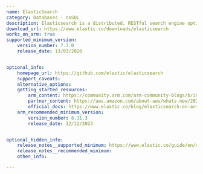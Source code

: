 ```yaml
---
name: ElasticSearch
category: Databases - noSQL
description: Elasticsearch is a distributed, RESTful search engine optimized for speed and relevance on production-scale workloads. You can use Elasticsearch to perform real-time search over massive datasets for applications.
download_url: https://www.elastic.co/downloads/elasticsearch
works_on_arm: true
supported_minimum_version:
    version_number: 7.7.0
    release_date: 13/03/2020


optional_info:
    homepage_url: https://github.com/elastic/elasticsearch
    support_caveats:
    alternative_options:
    getting_started_resources:
        arm_content: https://community.arm.com/arm-community-blogs/b/infrastructure-solutions-blog/posts/optimize-elasticsearch-deployment-arm-amazon-ec2-m6g
        partner_content: https://aws.amazon.com/about-aws/whats-new/2021/05/amazon-elasticsearch-service-offers-aws-graviton2-m6g-c6g-r6g-r6gd-instances/
        official_docs: https://www.elastic.co/blog/elasticsearch-on-arm
    arm_recommended_minimum_version:
        version_number: 8.11.3
        release_date: 12/12/2023


optional_hidden_info:
    release_notes__supported_minimum: https://www.elastic.co/guide/en/elasticsearch/reference/7.7/release-notes-7.7.0.html 
    release_notes__recommended_minimum:
    other_info: 

---
```

